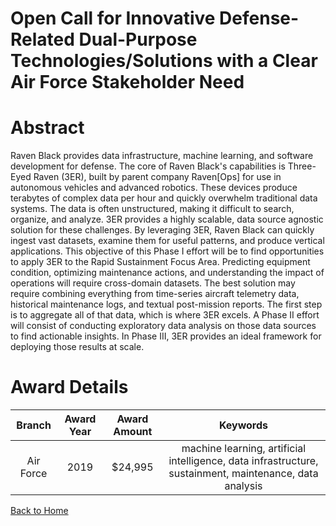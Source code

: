 
Open Call for Innovative Defense-Related Dual-Purpose Technologies/Solutions with a Clear Air Force Stakeholder Need
====================================================================================================================

# Abstract


Raven Black provides data infrastructure, machine learning, and software development for defense. The core of Raven Black's capabilities is Three-Eyed Raven (3ER), built by parent company Raven[Ops] for use in autonomous vehicles and advanced robotics. These devices produce terabytes of complex data per hour and quickly overwhelm traditional data systems. The data is often unstructured, making it difficult to search, organize, and analyze. 3ER provides a highly scalable, data source agnostic solution for these challenges. By leveraging 3ER, Raven Black can quickly ingest vast datasets, examine them for useful patterns, and produce vertical applications. This objective of this Phase I effort will be to find opportunities to apply 3ER to the Rapid Sustainment Focus Area. Predicting equipment condition, optimizing maintenance actions, and understanding the impact of operations will require cross-domain datasets. The best solution may require combining everything from time-series aircraft telemetry data, historical maintenance logs, and textual post-mission reports. The first step is to aggregate all of that data, which is where 3ER excels. A Phase II effort will consist of conducting exploratory data analysis on those data sources to find actionable insights. In Phase III, 3ER provides an ideal framework for deploying those results at scale.  

# Award Details

|Branch|Award Year|Award Amount|Keywords|
| :---: | :---: | :---: | :---: |
|Air Force|2019|$24,995|machine learning, artificial intelligence, data infrastructure, sustainment, maintenance, data analysis|
  
  


[Back to Home](https://github.com/chrischow/dod_sbir_awards#1554)